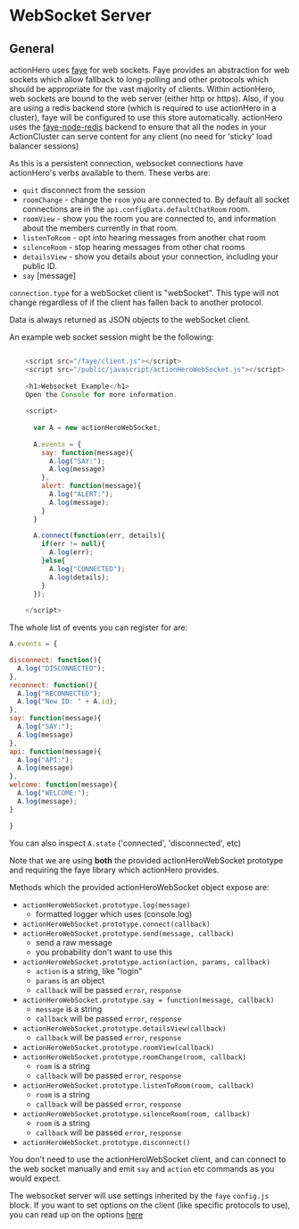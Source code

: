 # WebSocket Server

## General

actionHero uses [faye](http://faye.jcoglan.com/) for web sockets.  Faye provides an abstraction for web sockets which allow fallback to long-polling and other protocols which should be appropriate for the vast majority of clients. Within actionHero, web sockets are bound to the web server (either http or https).  Also, if you are using a redis backend store (which is required to use actionHero in a cluster), faye will be configured to use this store automatically.  actionHero uses the [faye-node-redis](https://github.com/faye/faye-redis-node) backend to ensure that all the nodes in your ActionCluster can serve content for any client (no need for 'sticky' load balancer sessions)

As this is a persistent connection, websocket connections have actionHero's verbs available to them.  These verbs are:

* `quit` disconnect from the session
* `roomChange` - change the `room` you are connected to.  By default all socket connections are in the `api.configData.defaultChatRoom` room.   
* `roomView` - show you the room you are connected to, and information about the members currently in that room.
* `listenToRoom` - opt into hearing messages from another chat room
* `silenceRoom` - stop hearing messages from other chat rooms
* `detailsView` - show you details about your connection, including your public ID.
* `say` [message]

`connection.type` for a webSocket client is "webSocket".  This type will not change regardless of if the client has fallen back to another protocol. 

Data is always returned as JSON objects to the webSocket client.  

An example web socket session might be the following:

```javascript

    <script src="/faye/client.js"></script>
    <script src="/public/javascript/actionHeroWebSocket.js"></script>
    
    <h1>Websocket Example</h1>
    Open the Console for more information.
    
    <script>
    
      var A = new actionHeroWebSocket;
    
      A.events = {
        say: function(message){
          A.log("SAY:");
          A.log(message)
        },
        alert: function(message){
          A.log("ALERT:");
          A.log(message);
        }
      }
    
      A.connect(function(err, details){
        if(err != null){
          A.log(err);
        }else{
          A.log("CONNECTED");
          A.log(details);
        }
      });
    
    </script>

```

The whole list of events you can register for are:

```javascript
A.events = {

disconnect: function(){
  A.log("DISCONNECTED");
},
reconnect: function(){
  A.log("RECONNECTED");
  A.log("New ID: " + A.id);
},
say: function(message){
  A.log("SAY:");
  A.log(message)
},
api: function(message){
  A.log("API:");
  A.log(message)
},
welcome: function(message){
  A.log("WELCOME:");
  A.log(message);
}

}
```

You can also inspect `A.state` ('connected', 'disconnected', etc)

Note that we are using **both** the provided actionHeroWebSocket prototype and requiring the faye library which actionHero provides.

Methods which the provided actionHeroWebSocket object expose are:

- `actionHeroWebSocket.prototype.log(message)`
  - formatted logger which uses (console.log)
- `actionHeroWebSocket.prototype.connect(callback)`
- `actionHeroWebSocket.prototype.send(message, callback)`
  - send a raw message
  - you probability don't want to use this
- `actionHeroWebSocket.prototype.action(action, params, callback)`
  - `action` is a string, like "login"
  - `params` is an object
  - `callback` will be passed `error`, `response`
- `actionHeroWebSocket.prototype.say = function(message, callback)`
  - `message` is a string
  - `callback` will be passed `error`, `response`
- `actionHeroWebSocket.prototype.detailsView(callback)`
  - `callback` will be passed `error`, `response` 
- `actionHeroWebSocket.prototype.roomView(callback)`
- `actionHeroWebSocket.prototype.roomChange(room, callback)`
  - `room` is a string
  - `callback` will be passed `error`, `response`
- `actionHeroWebSocket.prototype.listenToRoom(room, callback)`
  - `room` is a string
  - `callback` will be passed `error`, `response`
- `actionHeroWebSocket.prototype.silenceRoom(room, callback)`
  - `room` is a string
  - `callback` will be passed `error`, `response`
- `actionHeroWebSocket.prototype.disconnect()`

You don't need to use the actionHeroWebSocket client, and can connect to the web socket manually and emit `say` and `action` etc commands as you would expect.

The websocket server will use settings inherited by the `faye` `config.js` block.  If you want to set options on the client (like specific protocols to use), you can read up on the options [here](http://faye.jcoglan.com/browser.html)